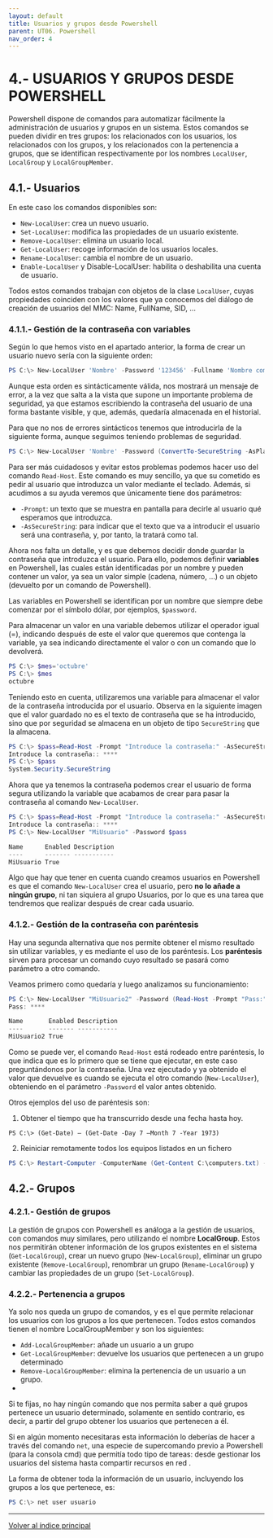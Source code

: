 ```yaml
---
layout: default
title: Usuarios y grupos desde Powershell
parent: UT06. Powershell
nav_order: 4
---
```


# 4.- USUARIOS Y GRUPOS DESDE POWERSHELL

Powershell dispone de comandos para automatizar fácilmente la administración de usuarios y grupos en un sistema. Estos comandos se pueden dividir en tres grupos: los relacionados con los usuarios, los relacionados con los grupos, y los relacionados con la pertenencia a grupos, que se identifican respectivamente por los nombres `LocalUser`, `LocalGroup` y `LocalGroupMember`.

## 4.1.- Usuarios

En este caso los comandos disponibles son:

- `New-LocalUser`: crea un nuevo usuario.
- `Set-LocalUser`: modifica las propiedades de un usuario existente.
- `Remove-LocalUser`: elimina un usuario local.
- `Get-LocalUser`: recoge información de los usuarios locales.
- `Rename-LocalUser`: cambia el nombre de un usuario.
- `Enable-LocalUser` y Disable-LocalUser: habilita o deshabilita una cuenta de usuario.

Todos estos comandos trabajan con objetos de la clase `LocalUser`, cuyas propiedades coinciden con los valores que ya conocemos del diálogo de creación de usuarios del MMC: Name, FullName, SID, …


### 4.1.1.- Gestión de la contraseña con variables

Según lo que hemos visto en el apartado anterior, la forma de crear un usuario nuevo sería con la siguiente orden:

```powershell
PS C:\> New-LocalUser 'Nombre' -Password '123456' -Fullname 'Nombre completo' -Description 'Descripción'
```

Aunque esta orden es sintácticamente válida, nos mostrará un mensaje de error, a la vez que salta a la vista que supone un importante problema de seguridad, ya que estamos escribiendo la contraseña del usuario de una forma bastante visible, y que, además, quedaría almacenada en el historial.

Para que no nos de errores sintácticos tenemos que introducirla de la siguiente forma, aunque seguimos teniendo problemas de seguridad.

```powershell
PS C:\> New-LocalUser 'Nombre' -Password (ConvertTo-SecureString -AsPlainText -String 'paso' -force) -Fullname 'Nombre completo' -Description 'Descripción'
```

Para ser más cuidadosos y evitar estos problemas podemos hacer uso del comando `Read-Host`. Este comando es muy sencillo, ya que su cometido es pedir al usuario que introduzca un valor mediante el teclado. Además, si acudimos a su ayuda veremos que únicamente tiene dos parámetros:

- `-Prompt`: un texto que se muestra en pantalla para decirle al usuario qué esperamos que introduzca.
- `-AsSecureString`: para indicar que el texto que va a introducir el usuario será una contraseña, y, por tanto, la tratará como tal.
  
Ahora nos falta un detalle, y es que debemos decidir donde guardar la contraseña que introduzca el usuario. Para ello, podemos definir **variables** en Powershell, las cuales están identificadas por un nombre y pueden contener un valor, ya sea un valor simple (cadena, número, …) o un objeto (devuelto por un comando de Powershell).

Las variables en Powershell se identifican por un nombre que siempre debe comenzar por el símbolo dólar, por ejemplos, `$password`.

Para almacenar un valor en una variable debemos utilizar el operador igual (=), indicando después de este el valor que queremos que contenga la variable, ya sea indicando directamente el valor o con un comando que lo devolverá. 

```powershell
PS C:\> $mes='octubre'
PS C:\> $mes
octubre
```
 
Teniendo esto en cuenta, utilizaremos una variable para almacenar el valor de la contraseña introducida por el usuario. Observa en la siguiente imagen que el valor guardado no es el texto de contraseña que se ha introducido, sino que por seguridad se almacena en un objeto de tipo `SecureString` que la almacena.

```powershell
PS C:\> $pass=Read-Host -Prompt "Introduce la contraseña:" -AsSecureString
Introduce la contraseña:: ****
PS C:\> $pass
System.Security.SecureString
```
 
Ahora que ya tenemos la contraseña podemos crear el usuario de forma segura utilizando la variable que acabamos de crear para pasar la contraseña al comando `New-LocalUser`.

```powershell
PS C:\> $pass=Read-Host -Prompt "Introduce la contraseña:" -AsSecureString
Introduce la contraseña:: ****
PS C:\> New-LocalUser "MiUsuario" -Password $pass

Name      Enabled Description
----      ------- -----------
MiUsuario True
```
 
Algo que hay que tener en cuenta cuando creamos usuarios en Powershell es que el comando `New-LocalUser` crea el usuario, pero **no lo añade a ningún grupo**, ni tan siquiera al grupo Usuarios, por lo que es una tarea que tendremos que realizar después de crear cada usuario.


### 4.1.2.- Gestión de la contraseña con paréntesis

Hay una segunda alternativa que nos permite obtener el mismo resultado sin utilizar variables, y es mediante el uso de los paréntesis. Los **paréntesis** sirven para procesar un comando cuyo resultado se pasará como parámetro a otro comando.

Veamos primero como quedaría y luego analizamos su funcionamiento:

```powershell
PS C:\> New-LocalUser "MiUsuario2" -Password (Read-Host -Prompt "Pass:" -AsSecureString)
Pass: ****

Name       Enabled Description
----       ------- -----------
MiUsuario2 True

```

Como se puede ver, el comando `Read-Host` está rodeado entre paréntesis, lo que indica que es lo primero que se tiene que ejecutar, en este caso preguntándonos por la contraseña. Una vez ejecutado y ya obtenido el valor que devuelve es cuando se ejecuta el otro comando (`New-LocalUser`), obteniendo en el parámetro `-Password` el valor antes obtenido.

Otros ejemplos del uso de paréntesis son:

1.	Obtener el tiempo que ha transcurrido desde una fecha hasta hoy.

```powersell
PS C:\> (Get-Date) – (Get-Date -Day 7 –Month 7 -Year 1973)
```

2.	Reiniciar remotamente todos los equipos listados en un fichero

```powershell
PS C:\> Restart-Computer -ComputerName (Get-Content C:\computers.txt) -Force
```


## 4.2.- Grupos

### 4.2.1.- Gestión de grupos

La gestión de grupos con Powershell es análoga a la gestión de usuarios, con comandos muy similares, pero utilizando el nombre **LocalGroup**. Estos nos permitirán obtener información de los grupos existentes en el sistema (`Get-LocalGroup`), crear un nuevo grupo (`New-LocalGroup`), eliminar un grupo existente (`Remove-LocalGroup`), renombrar un grupo (`Rename-LocalGroup`) y cambiar las propiedades de un grupo (`Set-LocalGroup`).

### 4.2.2.- Pertenencia a grupos

Ya solo nos queda un grupo de comandos, y es el que permite relacionar los usuarios con los grupos a los que pertenecen. Todos estos comandos tienen el nombre LocalGroupMember y son los siguientes:

- `Add-LocalGroupMember`: añade un usuario a un grupo
- `Get-LocalGroupMember`: devuelve los usuarios que pertenecen a un grupo determinado
- `Remove-LocalGroupMember`: elimina la pertenencia de un usuario a un grupo.
- 
Si te fijas, no hay ningún comando que nos permita saber a qué grupos pertenece un usuario determinado, solamente en sentido contrario, es decir, a partir del grupo obtener los usuarios que pertenecen a él.

Si en algún momento necesitaras esta información lo deberías de hacer a través del comando `net`, una especie de supercomando previo a Powershell (para la consola cmd) que permitía todo tipo de tareas: desde gestionar los usuarios del sistema hasta compartir recursos en red .

La forma de obtener toda la información de un usuario, incluyendo los grupos a los que pertenece, es:

```powershell
PS C:\> net user usuario
```


***
[Volver al índice principal](index_UT06.md)
